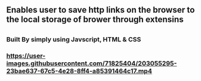 <h2> Enables user to save http links on the browser to the local storage of brower through extensins <h2>
<h3> Built By simply using Javscript, HTML & CSS <h3>


https://user-images.githubusercontent.com/71825404/203055295-23bae637-67c5-4e28-8ff4-a85391464c17.mp4

